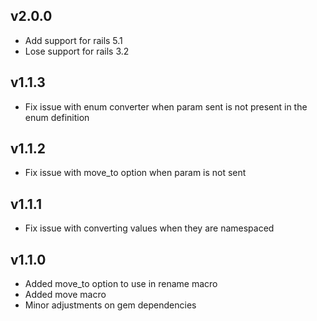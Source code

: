 ## v2.0.0
* Add support for rails 5.1
* Lose support for rails 3.2

## v1.1.3
* Fix issue with enum converter when param sent is not present in the
  enum definition

## v1.1.2
* Fix issue with move_to option when param is not sent

## v1.1.1
* Fix issue with converting values when they are namespaced

## v1.1.0
* Added move_to option to use in rename macro
* Added move macro
* Minor adjustments on gem dependencies

